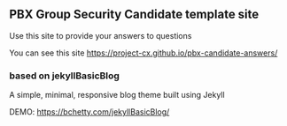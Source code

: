 ## PBX Group Security Candidate template site

Use this site to provide your answers to questions

You can see this site https://project-cx.github.io/pbx-candidate-answers/

###  based on jekyllBasicBlog
A simple, minimal, responsive blog theme built using Jekyll

DEMO: https://bchetty.com/jekyllBasicBlog/
